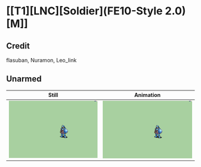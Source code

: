 # [\[T1\]\[LNC\]\[Soldier\]\(FE10-Style 2.0\)\[M\]]

## Credit

flasuban, Nuramon, Leo_link
	
## Unarmed

| Still | Animation |
| :---: | :-------: |
| ![Unarmed still](./Unarmed_000.png) | ![Unarmed animation](./Unarmed.gif) |
